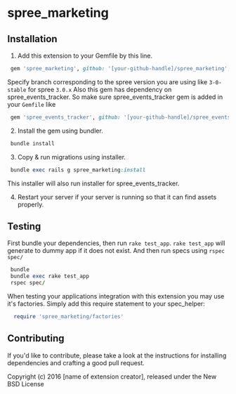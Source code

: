 # spree_marketing

Installation
-------------

1. Add this extension to your Gemfile by this line.
```ruby
 gem 'spree_marketing', github: '[your-github-handle]/spree_marketing', branch: 'x-x-stable'
```
  Specify branch corresponding to the spree version you are using like `3-0-stable` for spree `3.0.x`
  Also this gem has dependency on spree_events_tracker. So make sure spree_events_tracker gem is added in your `Gemfile` like
```ruby
 gem 'spree_events_tracker', github: '[your-github-handle]/spree_events_tracker', branch: 'x-x-stable'
```


2. Install the gem using bundler.
```ruby
 bundle install
```


3. Copy & run migrations using installer.
```ruby
 bundle exec rails g spree_marketing:install
```
This installer will also run installer for spree_events_tracker.


4. Restart your server if your server is running so that it can find assets properly.


Testing
--------

First bundle your dependencies, then run `rake test_app`. `rake test_app` will generate to dummy app if it does not exist.
And then run specs using `rspec spec/`

```ruby
 bundle
 bundle exec rake test_app
 rspec spec/
```

When testing your applications integration with this extension you may use it's factories. Simply add this require statement to your spec_helper:

```ruby
  require 'spree_marketing/factories'
```

Contributing
-------------

If you'd like to contribute, please take a look at the instructions for installing dependencies and crafting a good pull request.

Copyright (c) 2016 [name of extension creator], released under the New BSD License
